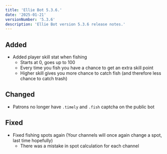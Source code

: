 ```yaml
---
title: 'Ellie Bot 5.3.6.'
date: '2025-01-21'
versionNumber: '5.3.6'
description: 'Ellie Bot version 5.3.6 release notes.'
---
```


## Added

- Added player skill stat when fishing
  - Starts at 0, goes up to 100
  - Every time you fish you have a chance to get an extra skill point
  - Higher skill gives you more chance to catch fish (and therefore less chance to catch trash)

## Changed

- Patrons no longer have `.timely` and `.fish` captcha on the public bot

## Fixed

- Fixed fishing spots again (Your channels will once again change a spot, last time hopefully)
  - There was a mistake in spot calculation for each channel